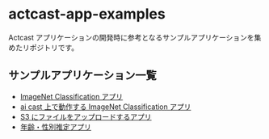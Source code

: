 # actcast-app-examples

Actcast アプリケーションの開発時に参考となるサンプルアプリケーションを集めたリポジトリです。

## サンプルアプリケーション一覧

- [ImageNet Classification アプリ](imagenet-classification-for-raspi/)
- [ai cast 上で動作する ImageNet Classification アプリ](imagenet-classification-for-aicast/)
- [S3 にファイルをアップロードするアプリ](file-upload-to-s3/)
- [年齢・性別推定アプリ](visitors-age-and-gender-analysis/)

